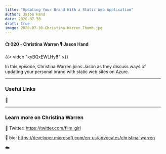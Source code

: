 ```yaml
---
title: "Updating Your Brand With a Static Web Application"
author: Jason Hand
date: 2020-07-30
draft: true
image: 2020-07-30-Christina-Warren_Thumb.jpg
---
```


#### 📺 020 - Christina Warren 🎙️ Jason Hand

<!--more-->

{{< video "kyBQxEWLHy8" >}}

In this episode, Christina Warren joins Jason as they discuss ways of updating your personal brand with static web sites on Azure.

---

### Useful Links

🔗 


---

### Learn more on Christina Warren

🔗 Twitter: https://twitter.com/film_girl

🔗 bio: https://developer.microsoft.com/en-us/advocates/christina-warren

☁️
